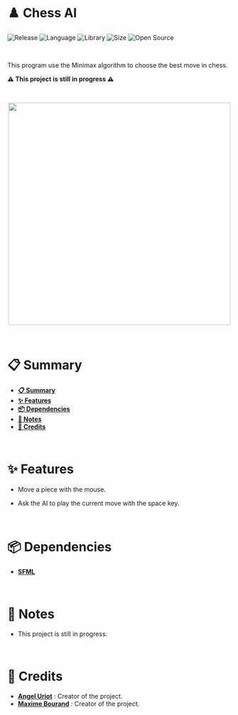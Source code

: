 # ♟️ Chess AI

![Release](https://img.shields.io/badge/Release-alpha-blueviolet)
![Language](https://img.shields.io/badge/Language-C%2B%2B-0052cf)
![Library](https://img.shields.io/badge/Library-SFML-00cf2c)
![Size](https://img.shields.io/badge/Size-32%20Mo-f12222)
![Open Source](https://badges.frapsoft.com/os/v2/open-source.svg?v=103)

<br/>

This program use the Minimax algorithm to choose the best move in chess.

**⚠️ This project is still in progress ⚠️**

<br/>

<p align="center">
	<img src="https://i.imgur.com/Qe2x9gV.png" width="500">
</p>

<br/>

# 📋 Summary

* **[📋 Summary](#-summary)**
* **[✨ Features](#-features)**
* **[📦 Dependencies](#-dependencies)**
* **[📝 Notes](#-notes)**
* **[🙏 Credits](#-credits)**

<br/>

# ✨ Features

* Move a piece with the mouse.

* Ask the AI to play the current move with the space key.

<br/>

# 📦 Dependencies

* **[SFML](https://www.sfml-dev.org/)**

<br/>

# 📝 Notes

* This project is still in progress.

<br/>

# 🙏 Credits

* [**Angel Uriot**](https://github.com/angeluriot) : Creator of the project.
* [**Maxime Bourand**](https://github.com/mbourand) : Creator of the project.
